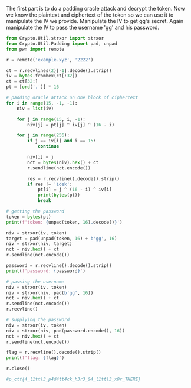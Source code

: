 The first part is to do a padding oracle attack and decrypt the token.
Now we know the plaintext and ciphertext of the token so we can use it to manipulate the IV we provide.
Manipulate the IV to get gg's secret.
Again manipulate the IV to pass the username 'gg' and his password.

```py
from Crypto.Util.strxor import strxor
from Crypto.Util.Padding import pad, unpad
from pwn import remote

r = remote('example.xyz', '2222')

ct = r.recvlines(2)[-1].decode().strip()
iv = bytes.fromhex(ct[:32])
ct = ct[32:]
pt = [ord('.')] * 16

# padding oracle attack on one block of ciphertext
for i in range(15, -1, -1):
    niv = list(iv)

    for j in range(15, i, -1):
        niv[j] = pt[j] ^ iv[j] ^ (16 - i)

    for j in range(256):
        if j == iv[i] and i == 15:
            continue

        niv[i] = j
        nct = bytes(niv).hex() + ct
        r.sendline(nct.encode())

        res = r.recvline().decode().strip()
        if res != 'idek':
            pt[i] = j ^ (16 - i) ^ iv[i]
            print(bytes(pt))
            break

# getting the password
token = bytes(pt)
print(f'token: {unpad(token, 16).decode()}')

niv = strxor(iv, token)
target = pad(unpad(token, 16) + b'gg', 16)
niv = strxor(niv, target)
nct = niv.hex() + ct
r.sendline(nct.encode())

password = r.recvline().decode().strip()
print(f'password: {password}')

# passing the username
niv = strxor(iv, token)
niv = strxor(niv, pad(b'gg', 16))
nct = niv.hex() + ct
r.sendline(nct.encode())
r.recvline()

# supplying the password
niv = strxor(iv, token)
niv = strxor(niv, pad(password.encode(), 16))
nct = niv.hex() + ct
r.sendline(nct.encode())

flag = r.recvline().decode().strip()
print(f'flag: {flag}')

r.close()

#p_ctf{4_l1ttl3_p4d4tt4ck_h3r3_&4_l1ttl3_x0r_THERE}
```
